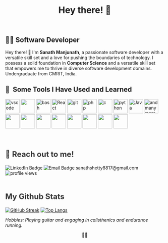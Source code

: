 <br>
<h1 align = "center">Hey there! 🐢</h1>
<br>

## 👨‍💻 Software Developer

Hey there! 👋 I'm <b>Sanath Manjunath</b>, a passionate software developer with a versatile skill set and a love for pushing the boundaries of technology. I possess a solid foundation in <b>Computer Science</b> and a versatile skill set that empowers me to thrive in diverse software development domains. Undergraduate from CMRIT, India.

<h2> 🚀 &nbsp;Some Tools I Have Used and Learned</h2>
<p align="left">
<img src="https://cdn.jsdelivr.net/gh/devicons/devicon/icons/vscode/vscode-original.svg" alt="vscode" width="45" height="45"/>
 <img src="https://cdn.jsdelivr.net/gh/devicons/devicon/icons/unity/unity-original.svg" width="45" height="45"/>
<img src="https://cdn.jsdelivr.net/gh/devicons/devicon/icons/bash/bash-original.svg" alt="bash" width="45" height="45"/>
 <img src="https://cdn.jsdelivr.net/gh/devicons/devicon/icons/react/react-original-wordmark.svg" alt="React" width="45" height="45" />
 <img src="https://cdn.jsdelivr.net/gh/devicons/devicon/icons/git/git-original.svg" alt="git" width="45" height="45" />
<img src="https://cdn.jsdelivr.net/gh/devicons/devicon/icons/php/php-original.svg" alt="php" width="45" height="45"/>
<img src="https://cdn.jsdelivr.net/gh/devicons/devicon/icons/c/c-original.svg" alt="c" width="45" height="45"/>
<img src="https://cdn.jsdelivr.net/gh/devicons/devicon/icons/python/python-original-wordmark.svg" alt="python" width="45" height="45"/>
<img src="https://cdn.jsdelivr.net/gh/devicons/devicon/icons/java/java-original-wordmark.svg" alt="Java" width="45" height="45"/>
<img src="https://cdn.jsdelivr.net/gh/devicons/devicon/icons/javascript/javascript-original.svg" alt="and many more but looks like images arent displaying" width="45" height="45"/>
<img src="https://cdn.jsdelivr.net/gh/devicons/devicon/icons/cplusplus/cplusplus-original.svg" width="45" height="45"/>
<img src="https://cdn.jsdelivr.net/gh/devicons/devicon/icons/csharp/csharp-original.svg"width="45" height="45" />
<img src="https://cdn.jsdelivr.net/gh/devicons/devicon/icons/html5/html5-original-wordmark.svg" width="45" height="45" />
<img src="https://cdn.jsdelivr.net/gh/devicons/devicon/icons/css3/css3-original-wordmark.svg" width="45" height="45"/>
<img src="https://cdn.jsdelivr.net/gh/devicons/devicon/icons/bootstrap/bootstrap-original-wordmark.svg" width="45" height="45"/>
<img src="https://cdn.jsdelivr.net/gh/devicons/devicon/icons/mysql/mysql-original-wordmark.svg" width="45" height="45"/>
<img src="https://cdn.jsdelivr.net/gh/devicons/devicon/icons/php/php-original.svg" width="45" height="45"/>
<img src="https://cdn.jsdelivr.net/gh/devicons/devicon/icons/linux/linux-original.svg" width="45" height="45"/>
</p>
<br>

<h2 style="font-size: 24px; color: #333333;">📩 Reach out to me!</h2>
<div id="badges">
  <a href="https://www.linkedin.com/in/sanath808/">
    <img src="https://img.shields.io/badge/LinkedIn-blue?style=for-the-badge&logo=linkedin&logoColor=white" alt="LinkedIn Badge"/>
  </a>
<a href="mailto:sanathshetty8817@gmail.com">
  <img src="https://img.shields.io/badge/Email-red?style=for-the-badge&logo=email&logoColor=white" alt="Email Badge"/>
</a> sanathshetty8817@gmail.com<br>
 <img src="https://komarev.com/ghpvc/?username=San-gularity&style=flat-square&color=blue" alt="profile views"/>
</div>
<br>
<h2 style="font-size: 24px; color: #333333;"> My Github Stats</h2>

[![GitHub Streak](http://github-readme-streak-stats.herokuapp.com?user=San-gularity&theme=dark&border_radius=5)](https://git.io/streak-stats)
[![Top Langs](https://github-readme-stats.vercel.app/api/top-langs/?username=San-gularity&layout=compact&theme=vision-friendly-dark)](https://github.com/anuraghazra/github-readme-stats)

*Hobbies: Playing guitar and engaging in calisthenics and endurance running.*
<br>
<p align = "center">🏁🏁</p>
